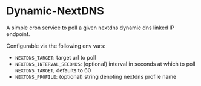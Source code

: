 # Dynamic-NextDNS


A simple cron service to poll a given nextdns dynamic dns linked IP endpoint.


Configurable via the following env vars:

- `NEXTDNS_TARGET`: target url to poll
- `NEXTDNS_INTERVAL_SECONDS`: (optional) interval in seconds at which to poll `NEXTDNS_TARGET`, defaults to 60
- `NEXTDNS_PROFILE`: (optional) string denoting nextdns profile name